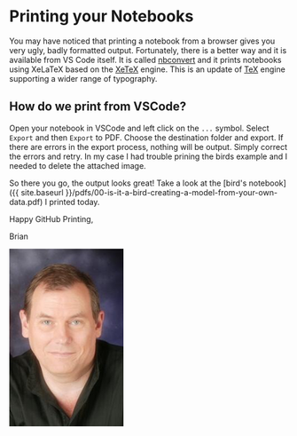 # Printing your Notebooks

You may have noticed that printing a notebook from a browser gives you very ugly, badly formatted output.  Fortunately, there is a better way and it is available from VS Code itself.  It is called [nbconvert](https://nbconvert.readthedocs.io/en/latest/) and it prints notebooks using XeLaTeX based on the [XeTeX](https://en.wikipedia.org/wiki/XeTeX) engine. This is an update of [TeX](https://en.wikipedia.org/wiki/TeX) engine supporting a wider range of typography. 

## How do we print from VSCode?

Open your notebook in VSCode and left click on the `...` symbol.  Select `Export` and then `Export` to PDF.  Choose the destination folder and export.   If there are errors in the export process, nothing will be output.  Simply correct the errors and retry.  In my case I had trouble prining the birds example and I needed to delete the attached image. 

So there you go, the output looks great!  Take a look at the [bird's notebook]({{ site.baseurl }}/pdfs/00-is-it-a-bird-creating-a-model-from-your-own-data.pdf) I printed today.

Happy GitHub Printing, 


Brian

![](/images/Lovell_portrait_small.jpg "Brian Lovell")

